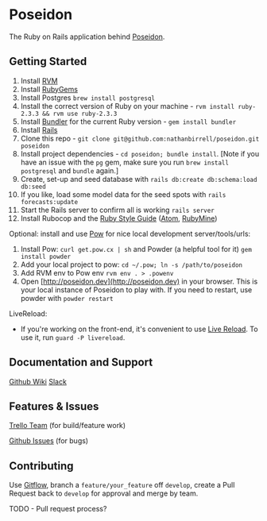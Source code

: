 Poseidon
================

The Ruby on Rails application behind [Poseidon](https://surfposeidon.io).

Getting Started
---------------

1. Install [RVM](https://rvm.io/rvm/install)
1. Install [RubyGems](https://rubygems.org/pages/download)
1. Install Postgres `brew install postgresql`
1. Install the correct version of Ruby on your machine - `rvm install ruby-2.3.3 && rvm use ruby-2.3.3`
1. Install [Bundler](http://bundler.io) for the current Ruby version - `gem install bundler`
1. Install [Rails](http://railsapps.github.io/installing-rails.html)
1. Clone this repo - `git clone git@github.com:nathanbirrell/poseidon.git poseidon`
1. Install project dependencies - `cd poseidon; bundle install`. [Note if you have an issue with the `pg` gem, make sure you run `brew install postgresql` and `bundle` again.]
1. Create, set-up and seed database with `rails db:create db:schema:load db:seed`
1. If you like, load some model data for the seed spots with `rails forecasts:update`
1. Start the Rails server to confirm all is working `rails server`
1. Install Rubocop and the [Ruby Style Guide](https://github.com/bbatsov/ruby-style-guide) ([Atom](https://fmcgeough.wordpress.com/2015/11/14/using-rubocop-in-atom/), [RubyMine](#TODO))

Optional: install and use [Pow](http://pow.cx) for nice local development server/tools/urls:

1. Install Pow: `curl get.pow.cx | sh` and Powder (a helpful tool for it) `gem install powder`
1. Add your local project to pow: `cd ~/.pow; ln -s /path/to/poseidon`
1. Add RVM env to Pow env `rvm env . > .powenv`
1. Open [http://poseidon.dev](http://poseidon.dev) in your browser. This is your local instance of Poseidon to play with. If you need to restart, use powder with `powder restart`

LiveReload:

* If you're working on the front-end, it's convenient to use [Live Reload](https://mattbrictson.com/lightning-fast-sass-reloading-in-rails). To use it, run `guard -P livereload`.

Documentation and Support
-------------------------

[Github Wiki](https://github.com/nathanbirrell/poseidon/wiki)
[Slack](https://poseidonweb.slack.com)

Features & Issues
-------------

[Trello Team](https://trello.com/surfposeidon) (for build/feature work)

[Github Issues](https://github.com/nathanbirrell/poseidon/issues) (for bugs)

Contributing
------------

Use [Gitflow](http://nvie.com/posts/a-successful-git-branching-model/), branch a `feature/your_feature` off `develop`, create a Pull Request back to `develop` for approval and merge by team.

TODO - Pull request process?
